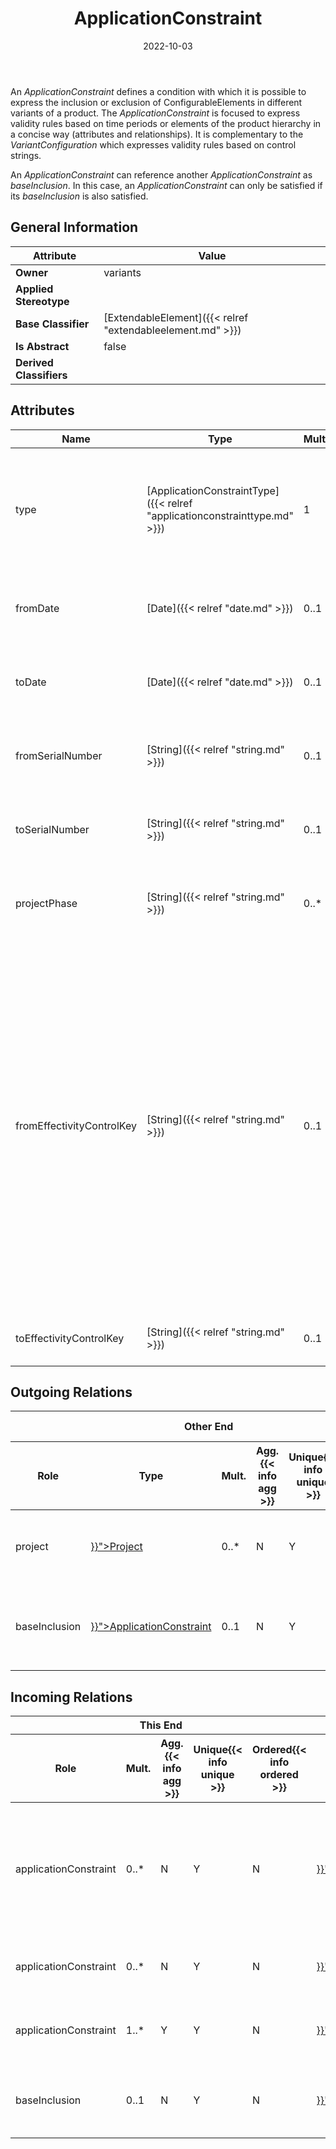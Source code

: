 ﻿---
title: ApplicationConstraint
toc: false
type: specs
date: "2022-10-03"
draft: false
specification: VEC
version: 2.0.1
documentType: "Recommendation"
elementType: Class
classes:
  - ApplicationConstraint
menu_name: vec-2.0.1
---
<p> An <i>ApplicationConstraint</i> defines a condition with which it is possible to express the inclusion or exclusion of ConfigurableElements in different variants of a product. The <i>ApplicationConstraint </i>is focused to express validity rules based on time periods or elements of the product hierarchy in a concise way (attributes and relationships). It is complementary to the <i>VariantConfiguration</i> which expresses validity rules based on control strings.      </p>      <p> An <i>ApplicationConstraint </i>can reference another <i>ApplicationConstraint</i> as <i>baseInclusion</i>. In this case, an <i>ApplicationConstraint</i> can only be satisfied if its <i>baseInclusion </i>is also satisfied.      </p>

## General Information

| Attribute               | Value |
|-------------------------|-------|
| **Owner**               | variants |
| **Applied Stereotype**  |   |
| **Base Classifier**     | [ExtendableElement]({{< relref "extendableelement.md" >}})<br/>  |
| **Is Abstract**         | false |
| **Derived Classifiers** |   |

## Attributes
|  Name  |  Type  |  Mult.  |  Description  |  Owning Classifier  |
|--------|--------|---------|---------------|--------------|
|type| [ApplicationConstraintType]({{< relref "applicationconstrainttype.md" >}}) | 1 | <p> Defines if the application constraint is positive (allowance) or negative (denial). If the <i>ApplicationConstraint </i>has a <i>baseInclusion</i> that <i>baseInclusion</i> shall define the same type.      </p> | [ApplicationConstraint]({{< relref "applicationconstraint.md" >}}) |
|fromDate| [Date]({{< relref "date.md" >}}) | 0..1 | <p> Specifies the lower bound of the time period to which the application constraint applies.      </p> | [ApplicationConstraint]({{< relref "applicationconstraint.md" >}}) |
|toDate| [Date]({{< relref "date.md" >}}) | 0..1 | <p> Specifies the upper bound of the time period to which the application constraint applies.      </p> | [ApplicationConstraint]({{< relref "applicationconstraint.md" >}}) |
|fromSerialNumber| [String]({{< relref "string.md" >}}) | 0..1 | <p> Specifies the lower bound of a serial number range to which the application constraint applies.      </p> | [ApplicationConstraint]({{< relref "applicationconstraint.md" >}}) |
|toSerialNumber| [String]({{< relref "string.md" >}}) | 0..1 | <p> Specifies the upper bound of a serial number range to which the application constraint applies.      </p> | [ApplicationConstraint]({{< relref "applicationconstraint.md" >}}) |
|projectPhase| [String]({{< relref "string.md" >}}) | 0..* | <p> Specifies the project phases to which the application constraint applies.      </p> | [ApplicationConstraint]({{< relref "applicationconstraint.md" >}}) |
|fromEffectivityControlKey| [String]({{< relref "string.md" >}}) | 0..1 | <p> In the production logistics of complex products (like vehicles), the control of operation and cancellation dates of changes, features, components or the like is usually not carried out via concrete dates but via &quot;date keys&quot;. These keys are then mapped in planning systems with concrete time specifications for certain plants or production steps. In the VEC&#160;these keys are called <i>EffectivityControlKey.</i>      </p>      <p> With the <i>FromEffectivityControlKey</i> and <i>To</i><i>EffectivityControlKey </i>a validity interval can be defined. If one of the two values is defined and the other is omitted, the meaning shall be &quot;unbounded&quot;.      </p> | [ApplicationConstraint]({{< relref "applicationconstraint.md" >}}) |
|toEffectivityControlKey| [String]({{< relref "string.md" >}}) | 0..1 | <p> See <i>FromEffectivityControlKey.</i>      </p> | [ApplicationConstraint]({{< relref "applicationconstraint.md" >}}) |

## Outgoing Relations
<table>
    <thead>
        <tr>
           <th colspan="6">Other End</th>
           <th colspan="1">This End</th>
           <th colspan="1">General</th>
        </tr>
        <tr>
           <th>Role</th>
           <th>Type</th>
           <th>Mult.</th>
           <th>Agg.{{< info agg >}}</th>
           <th>Unique{{< info unique >}}</th>
           <th>Ordered{{< info ordered >}}</th>
           <th>Mult.</th>
           <th>Description</th>
        </tr>
    <thead>
    <tbody>
    <tr>
        <td>project</td>
        <td><a href="{{< relref "project.md" >}}">Project</a></td>
        <td>0..*</td>
        <td>N</td>
        <td>Y</td>
        <td>N</td>
        <td></td>
        <td><p> &#160;Defines the projects for which the application constraint applies.      </p></td>
    </tr>
    <tr>
        <td>baseInclusion</td>
        <td><a href="{{< relref "applicationconstraint.md" >}}">ApplicationConstraint</a></td>
        <td>0..1</td>
        <td>N</td>
        <td>Y</td>
        <td>N</td>
        <td>0..*</td>
        <td><p> An <i>ApplicationConstraint </i>can only be satisfied if its <i>baseInclusion </i>is satisfied as well.&#160;      </p></td>
    </tr>
    </tbody>
</table>

##  Incoming Relations
<table>
    <thead>
        <tr>
           <th colspan="5">This End</th>
           <th colspan="2">Other End</th>
           <th colspan="1">General</th>
        </tr>
        <tr>
           <th>Role</th>
           <th>Mult.</th>
           <th>Agg.{{< info agg >}}</th>
           <th>Unique{{< info unique >}}</th>
           <th>Ordered{{< info ordered >}}</th>
           <th>Type</th>
           <th>Mult.</th>
           <th>Description</th>
        </tr>
    <thead>
    <tbody>
    <tr>
        <td>applicationConstraint</td>
        <td>0..*</td>
        <td>N</td>
        <td>Y</td>
        <td>N</td>
        <td><a href="{{< relref "configurableelement.md" >}}">ConfigurableElement</a></td>
        <td></td>
        <td>{{< deprecated since="[]" reason="[]">}}<p> <i>Deprecated since VEC&#160;V2.0.0. Use ConfigurationConstraints instead.</i>      </p>      <p> References the application constraints that apply to the ConfigurableElement.      </p></td>
    </tr>
    <tr>
        <td>applicationConstraint</td>
        <td>0..*</td>
        <td>N</td>
        <td>Y</td>
        <td>N</td>
        <td><a href="{{< relref "configurationconstraint.md" >}}">ConfigurationConstraint</a></td>
        <td></td>
        <td><p> References the application constraint that applies to the ConfigurationConstraint.      </p></td>
    </tr>
    <tr>
        <td>applicationConstraint</td>
        <td>1..*</td>
        <td>Y</td>
        <td>Y</td>
        <td>N</td>
        <td><a href="{{< relref "applicationconstraintspecification.md" >}}">ApplicationConstraintSpecification</a></td>
        <td>1</td>
        <td>Specifies the UsageConstraints that apply to the PartVersion or PartUsages described by the UsageConstraintSpecification.</td>
    </tr>
    <tr>
        <td>baseInclusion</td>
        <td>0..1</td>
        <td>N</td>
        <td>Y</td>
        <td>N</td>
        <td><a href="{{< relref "applicationconstraint.md" >}}">ApplicationConstraint</a></td>
        <td>0..*</td>
        <td><p> An <i>ApplicationConstraint </i>can only be satisfied if its <i>baseInclusion </i>is satisfied as well.&#160;      </p></td>
    </tr>
    </tbody>
</table>



